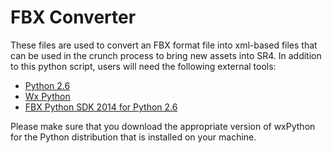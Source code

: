# FBX Converter

These files are used to convert an FBX format file into xml-based files that can be used in the crunch process to bring new assets into SR4.  In addition to this python script, users will need the following external tools:

* [Python 2.6](http://www.python.org/getit/)
* [Wx Python](http://www.wxpython.org/download.php)
* [FBX Python SDK 2014 for Python 2.6](http://usa.autodesk.com/adsk/servlet/pc/item?iteID=123112&id=10775847)

Please make sure that you download the appropriate version of wxPython for the Python distribution that is installed on your machine.

